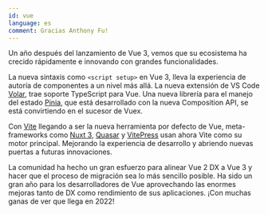 ```yaml
---
id: vue
language: es
comment: Gracias Anthony Fu!
---
```


Un año después del lanzamiento de Vue 3, vemos que su ecosistema ha crecido rápidamente e innovando con grandes funcionalidades.

La nueva sintaxis como `<script setup>` en Vue 3, lleva la experiencia de autoría de componentes a un nivel más allá. La nueva extensión de VS Code [Volar](https://github.com/johnsoncodehk/volar), trae soporte TypeScript para Vue. Una nueva librería para el manejo del estado [Pinia](https://github.com/vuejs/pinia), que está desarrollado con la nueva Composition API, se está convirtiendo en el sucesor de Vuex.

Con [Vite](https://github.com/vitejs/vite) llegando a ser la nueva herramienta por defecto de Vue, meta-frameworks como [Nuxt 3](https://github.com/nuxt/framework), [Quasar](https://github.com/quasarframework/quasar) y [VitePress](https://github.com/vuejs/vitepress) usan ahora Vite como su motor principal. Mejorando la experiencia de desarrollo y abriendo nuevas puertas a futuras innovaciones.

La comunidad ha hecho un gran esfuerzo para alinear Vue 2 DX a Vue 3 y hacer que el proceso de migración sea lo más sencillo posible. Ha sido un gran año para los desarrolladores de Vue aprovechando las enormes mejoras tanto de DX como rendimiento de sus aplicaciones. ¡Con muchas ganas de ver que llega en 2022!